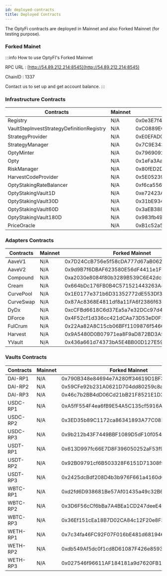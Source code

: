 ```yaml
---
id: deployed-contracts
title: Deployed Contracts
---
```


The OptyFi contracts are deployed in Mainnet and also Forked Mainnet (for testing purpose).

### Forked Mainet
:::info How to use OptyFI's Forked Mainnet

RPC URL : [http://54.89.212.214:8545](http://54.89.212.214:8545)

ChainID : 1337

Contact us to set up and get account balance.
:::

### Infrastructure Contracts
|   Contracts           | Mainnet       | Forked Mainnet    |
|-----------------------|---------------|-------------------|
|   Registry            | N/A | 0x0e3E7f4A6dd2eb9088c76B1Ff1BACe0c22AE8d47|
|   VaultStepInvestStrategyDefinitionRegistry | N/A |0xC0889EC3eaffD24a37AB8E6484aCF5a61Ded1836|
| StrategyProvider | N/A |0xE0EFAD06fF79e6C9268698E12C607dd18E8c638F |
| StrategyManager | N/A |0x7C9E343cB44BEaC88a30353894fcE04D4B719504 |
| OptyMinter    | N/A | 0x796909252aaAf1A647111ac3a61E0E27ecB1f780 |
| Opty | N/A | 0x1eFa3Aa5e188E21968792630CD65B4f9F1a6F98a |
| RiskManager | N/A | 0x80fED2D4782dF540b7e724648c2807B582671147 |
| HarvestCodeProvider | N/A | 0x5E05239a3A952760c28c7588f7F4a76B6c4eA5B6 |
| OptyStakingRateBalancer | N/A | 0xf6ca5568AF2DEc107DcDba6187D65677a4C4d7A6 | 
| OptyStakingVault1D  | N/A | 0xe72423Afc9bD3A0a4D4F2dA4Aca5a9429CEdBB33 |
| OptyStakingVault30D | N/A | 0x31bE93429aE894c500BAf7eE9e2BE27a1C2904Fe |
| OptyStakingVault60D | N/A | 0x3aEB38814E8dD5f3310f368BD4e4F2736e68d091 |
| OptyStakingVault180D | N/A | 0x983fb49F952f1a7c51eBCF45f550a41912B96e93 |
| PriceOracle | N/A | 0xB1c52a514d14E5718Db6b2688e4f45A7f2560140 |

### Adapters Contracts
|   Contracts           | Mainnet       | Forked Mainnet    |
|-----------------------|---------------|-------------------|
|   AaveV1            | N/A | 0x7D24CcB756e5f58cDA777d67aB0626E1Da22d4C6|
|   AaveV2 | N/A |0x9d9B7f6DBAF623580E56dF4411e1FD64c1B1AFAD|
| Compound | N/A |0xa2030e8084f80b3289B539C6E42dc1FcA518f014 |
| Cream | N/A |0x664bDc176FB0B4C571521443263A4c84703398fB |
| CurvePool    | N/A | 0x1E0177e371b6D31352772dE553Df3ca9043218EF |
| CurveSwap | N/A | 0x87Ac8368E4811df8a11FA6f2386f63EF4c7C7db0 |
| DyDx | N/A | 0xcCFBd6618C6d37Ea5a7e32DCc97d4dfcEc406b49 |
| DForce | N/A | 0x4F52cf1d336cc421dCAa73D53eD0F22426930c03 |
| FulCrum | N/A | 0x22Aa82A8C15cb06BFf1109876f5466661a7D4243 | 
| Harvest  | N/A | 0x9A5480D0B07971ea8F9aD872BD3A5F06E31eC424 |
| YVault | N/A | 0x436a661d74373bA5E4BB00D127E5916C16884a2b |

### Vaults Contracts


|   Contracts           | Mainnet       | Forked Mainnet    |
|-----------------------|---------------|-------------------|
|   DAI-RP1            | N/A | 0x790B348e84694e7A280ff34619D1BF35C5c484C3|
|   DAI-RP2 | N/A |0x59CFe92b231A0621D704dd80259c8a87d20b1B91|
| DAI-RP3 | N/A |0x46c7b2BB4dD06Cd21bB21F8521E1D32E6fec987A |
| USDC-RP1 | N/A |0xA5fF554F4ea6fB9E54A5C135cf5916A70771BAD1 |
| USDC-RP2    | N/A | 0x3ED35b89C1172ca86341893A77C083e07AEb2dA4 |
| USDC-RP3 | N/A | 0x9b212b43F7449BBF1089D5dF10f054897387Ab9C |
| USDT-RP1 | N/A | 0x613D997fc66E7D8F396050252aF53f98E102CA81 |
| USDT-RP2 | N/A | 0x92B09791cf6B503328F6151D71308f9F3f58Edd5 |
| USDT-RP3 | N/A | 0x2425dcBdf208D4b3b976F661a4160dC139AFA4c4 | 
| WBTC-RP1  | N/A | 0xd2fd6D938681Be57Af01435a49c32B681d5dF49E |
| WBTC-RP2  | N/A | 0x3D6F56cCf6bBa7A4BEa1CD247deeE46e48a0FE04 |
| WBTC-RP3  | N/A | 0x36Ef151cEa18B7D02CA84c12F20e8F3931EAABB0 |
| WETH-RP1  | N/A | 0x7c34fa46FC92F07F016bE481d68194689A91D763 |
| WETH-RP2  | N/A | 0xdb549Af5dc0f1cd8D61087F426e8593ab5cC8F76 |
| WETH-RP3  | N/A | 0x027546f96611AF184181a9d7620FB1BFa5e7De3F |
